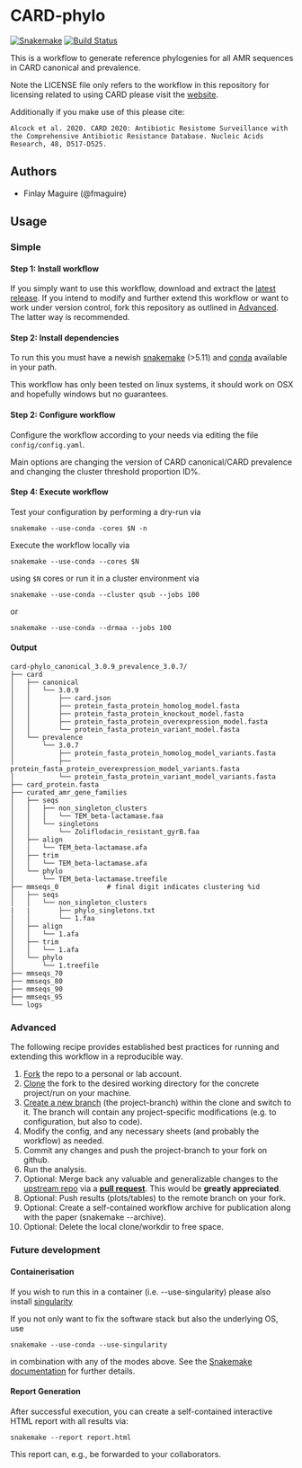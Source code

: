 # CARD-phylo

[![Snakemake](https://img.shields.io/badge/snakemake-≥5.11.2-brightgreen.svg)](https://snakemake.bitbucket.io)
[![Build Status](https://travis-ci.org/fmaguire/card-phylo.svg?branch=master)](https://travis-ci.org/fmaguire/card-phylo)

This is a workflow to generate reference phylogenies for all AMR sequences in CARD canonical and prevalence.

Note the LICENSE file only refers to the workflow in this repository for licensing related to using CARD please visit the [website](https://card.mcmaster.ca/about).

Additionally if you make use of this please cite:

`Alcock et al. 2020. CARD 2020: Antibiotic Resistome Surveillance with the Comprehensive Antibiotic Resistance Database. Nucleic Acids Research, 48, D517-D525.`

## Authors

* Finlay Maguire (@fmaguire)

## Usage

### Simple

#### Step 1: Install workflow

If you simply want to use this workflow, download and extract the [latest release](https://github.com/snakemake-workflows/card-phylo/releases).
If you intend to modify and further extend this workflow or want to work under version control, fork this repository as outlined in [Advanced](#advanced). The latter way is recommended.

#### Step 2: Install dependencies

To run this you must have a newish [snakemake](https://snakemake.readthedocs.io/en/stable/) (>5.11) and [conda](https://docs.conda.io/en/latest/miniconda.html) available in your path.

This workflow has only been tested on linux systems, it should work on OSX and hopefully windows but no guarantees.

#### Step 2: Configure workflow

Configure the workflow according to your needs via editing the file `config/config.yaml`.

Main options are changing the version of CARD canonical/CARD prevalence and changing the cluster threshold proportion ID%.

#### Step 4: Execute workflow

Test your configuration by performing a dry-run via

    snakemake --use-conda -cores $N -n

Execute the workflow locally via

    snakemake --use-conda --cores $N

using `$N` cores or run it in a cluster environment via

    snakemake --use-conda --cluster qsub --jobs 100

or

    snakemake --use-conda --drmaa --jobs 100

#### Output 

    card-phylo_canonical_3.0.9_prevalence_3.0.7/
    ├── card
    │   ├── canonical
    │   │   └── 3.0.9
    │   │       ├── card.json
    │   │       ├── protein_fasta_protein_homolog_model.fasta
    │   │       ├── protein_fasta_protein_knockout_model.fasta
    │   │       ├── protein_fasta_protein_overexpression_model.fasta
    │   │       └── protein_fasta_protein_variant_model.fasta
    │   └── prevalence
    │       └── 3.0.7
    │           ├── protein_fasta_protein_homolog_model_variants.fasta
    │           ├── protein_fasta_protein_overexpression_model_variants.fasta
    │           └── protein_fasta_protein_variant_model_variants.fasta
    ├── card_protein.fasta
    ├── curated_amr_gene_families
    │   ├── seqs
    │   │   ├── non_singleton_clusters
    │   │   │   └── TEM_beta-lactamase.faa
    │   │   └── singletons
    │   │       └── Zoliflodacin_resistant_gyrB.faa
    │   ├── align
    │   │   └── TEM_beta-lactamase.afa
    │   ├── trim 
    │   │   └── TEM_beta-lactamase.afa
    │   └── phylo
    │       └── TEM_beta-lactamase.treefile
    ├── mmseqs_0            # final digit indicates clustering %id
    │   ├── seqs
    │   │   └── non_singleton_clusters
    |   |       ├── phylo_singletons.txt
    │   │       └── 1.faa
    │   ├── align
    │   │   └── 1.afa
    │   ├── trim 
    │   │   └── 1.afa
    │   └── phylo
    │       └── 1.treefile
    ├── mmseqs_70
    ├── mmseqs_80
    ├── mmseqs_90
    ├── mmseqs_95
    └── logs

### Advanced

The following recipe provides established best practices for running and extending this workflow in a reproducible way.

1. [Fork](https://help.github.com/en/articles/fork-a-repo) the repo to a personal or lab account.
2. [Clone](https://help.github.com/en/articles/cloning-a-repository) the fork to the desired working directory for the concrete project/run on your machine.
3. [Create a new branch](https://git-scm.com/docs/gittutorial#_managing_branches) (the project-branch) within the clone and switch to it. The branch will contain any project-specific modifications (e.g. to configuration, but also to code).
4. Modify the config, and any necessary sheets (and probably the workflow) as needed.
5. Commit any changes and push the project-branch to your fork on github.
6. Run the analysis.
7. Optional: Merge back any valuable and generalizable changes to the [upstream repo](https://github.com/snakemake-workflows/card-phylo) via a [**pull request**](https://help.github.com/en/articles/creating-a-pull-request). This would be **greatly appreciated**.
8. Optional: Push results (plots/tables) to the remote branch on your fork.
9. Optional: Create a self-contained workflow archive for publication along with the paper (snakemake --archive).
10. Optional: Delete the local clone/workdir to free space.

### Future development 

#### Containerisation

If you wish to run this in a container (i.e. --use-singularity) please also install [singularity](https://sylabs.io/docs/#singularity)

If you not only want to fix the software stack but also the underlying OS, use

    snakemake --use-conda --use-singularity 

in combination with any of the modes above.
See the [Snakemake documentation](https://snakemake.readthedocs.io/en/stable/executable.html) for further details.

#### Report Generation
After successful execution, you can create a self-contained interactive HTML report with all results via:

    snakemake --report report.html

This report can, e.g., be forwarded to your collaborators.


